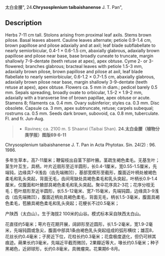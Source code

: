 太白金腰",
24.**Chrysosplenium taibaishanense** J. T. Pan",

## Description
Herbs 7-11 cm tall. Stolons arising from proximal leaf axils. Stems brown pilose. Basal leaves absent. Cauline leaves alternate; petiole 0.9-1.4 cm, brown papillose and pilose adaxially and at axil; leaf blade subflabellate to nearly semiorbicular, 0.4-1 × 0.6-1.5 cm, abaxially glabrous, adaxially brown papillose and pilose near base, base broadly cuneate to truncate, margin shallowly 7-9-dentate (teeth retuse at apex), apex obtuse. Cyme 2- or 3-flowered; branches glabrous; bracteal leaves with petiole 1.5-3 mm, adaxially brown pilose, brown papillose and pilose at axil, leaf blade flabellate to nearly semiorbicular, 0.6-1.2 × 0.7-1.5 cm, abaxially glabrous, adaxially brown pilose near base, margin shallowly 3-9-dentate (teeth retuse at apex), apex obtuse. Flowers ca. 5 mm in diam.; pedicel barely 0.5 mm. Sepals spreading, broadly ovate to orbicular, 1.5-2 × 1.9-2 mm, adaxially with a transverse line of brown papillae, apex obtuse or acute. Stamens 8; filaments ca. 0.4 mm. Ovary subinferior; styles ca. 0.3 mm. Disc obsolete. Capsule ca. 3 mm, apex subtruncate, retuse; carpels subequal; rostrums ca. 0.5 mm. Seeds dark brown, subovoid, ca. 0.8 mm, tuberculate. Fl. and fr. Jun-Aug.

> * Ravines; ca. 2100 m. S Shaanxi (Taibai Shan).
**24.太白金腰（植物分类学报）图版69:6-11**

Chrysosplenium taibaishanense J. T. Pan in Acta Phytotax. Sin. 24(2) : 96. 1986.

多年生草本，高7-11厘米；鞭匐枝出自茎下部叶腋。茎疏生褐色柔毛。无基生叶；茎生叶互生，具柄，叶片近扇形至近半圆形，长0.4-1厘米，宽0.55-1.5厘米，先端钝，边缘具7-9浅齿（齿先端微凹），基部宽楔形至截形，腹面近叶柄处被褐色柔毛和乳头突起，背面无毛，齿间弯缺处具褐色柔毛和乳头突起，叶柄长0.9-1.4厘米，仅腹面和叶腋部具褐色柔毛和乳头突起。聚伞花序具2-3花；花序分枝无毛；苞叶扇形至近半圆形，长5.5-12毫米、宽7-15毫米，先端钝圆，边缘具3-9浅齿（齿先端微凹），腹面近柄处具褐色柔毛，背面无毛，柄长1.5-3毫米，腹面具褐色柔毛，苞腋具褐色柔毛和乳头突起；花梗长不过0.5毫米；

产陕西（太白山）。生于海拔2 100米的山谷。模式标本采自陕西太白山。

花直径约5毫米；萼片在花期开展，阔卵形至近圆形，长1.5-2毫米，宽1.9-2毫米，先端钝圆或急尖，腹面中部具1条由褐色乳头突起组成的弧形横纹；雄蕊8，花丝长约0.4毫米；子房近下位，花柱长约0.3毫米；花盘极度退化，但仍可辨其痕迹。蒴果长约3毫米，先端近平截而微凹，2果瓣近等大，喙长约0.5毫米；种子黑褐色，近卵球形，长约0.8毫米，具微瘤突。花果期6-8月。
